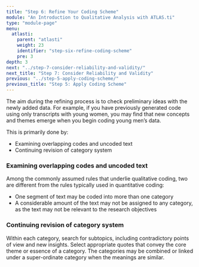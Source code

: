 ```yaml
---
title: "Step 6: Refine Your Coding Scheme"
module: "An Introduction to Qualitative Analysis with ATLAS.ti"
type: "module-page"
menu:
  atlasti:
    parent: "atlasti"
    weight: 23
    identifier: "step-six-refine-coding-scheme"
    pre: 3
depth: 3
next: "../step-7-consider-reliability-and-validity/"
next_title: "Step 7: Consider Reliability and Validity"
previous: "../step-5-apply-coding-scheme/"
previous_title: "Step 5: Apply Coding Scheme"
---
```


The aim during the refining process is to check preliminary ideas with the newly added data. For example, if you have previously generated code using only transcripts with young women, you may find that new concepts and themes emerge when you begin coding young men’s data.

This is primarily done by:

* Examining overlapping codes and uncoded text
* Continuing revision of category system

### Examining overlapping codes and uncoded text
Among the commonly assumed rules that underlie qualitative coding, two are different from the rules typically used in quantitative coding:

* One segment of text may be coded into more than one category
* A considerable amount of the text may not be assigned to any category, as the text may not be relevant to the research objectives

### Continuing revision of category system
Within each category, search for subtopics, including contradictory points of view and new insights. Select appropriate quotes that convey the core theme or essence of a category. The categories may be combined or linked under a super-ordinate category when the meanings are similar.
